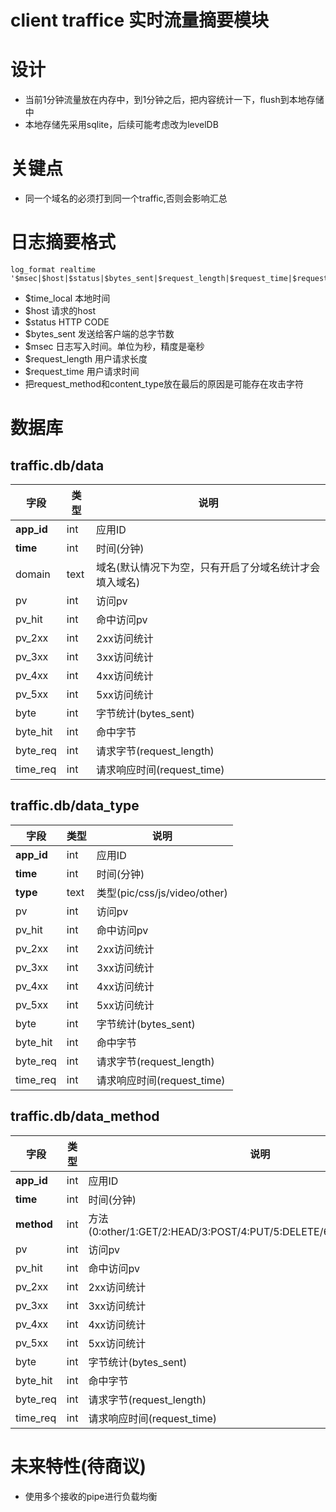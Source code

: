 client traffice 实时流量摘要模块
================

# 设计

- 当前1分钟流量放在内存中，到1分钟之后，把内容统计一下，flush到本地存储中
- 本地存储先采用sqlite，后续可能考虑改为levelDB


# 关键点
- 同一个域名的必须打到同一个traffic,否则会影响汇总

# 日志摘要格式

    log_format realtime '$msec|$host|$status|$bytes_sent|$request_length|$request_time|$request_method|$content_type';  
  
  - $time_local 本地时间
  - $host 请求的host
  - $status HTTP CODE
  - $bytes_sent 发送给客户端的总字节数
  - $msec 日志写入时间。单位为秒，精度是毫秒
  - $request_length 用户请求长度
  - $request_time 用户请求时间
  - 把request_method和content_type放在最后的原因是可能存在攻击字符

# 数据库

## traffic.db/data
| 字段   | 类型 | 说明 |
|-------|------|-----|
| **app_id** | int | 应用ID |
| **time**| int | 时间(分钟)|
| domain| text | 域名(默认情况下为空，只有开启了分域名统计才会填入域名)|
| pv| int| 访问pv|
| pv_hit| int| 命中访问pv|
| pv_2xx| int| 2xx访问统计|
| pv_3xx| int| 3xx访问统计|
| pv_4xx| int| 4xx访问统计|
| pv_5xx| int| 5xx访问统计|
| byte| int| 字节统计(bytes_sent)|
| byte_hit| int| 命中字节|
| byte_req| int| 请求字节(request_length)|
| time_req| int| 请求响应时间(request_time)|

## traffic.db/data_type

| 字段   | 类型 | 说明 |
|-------|------|-----|
| **app_id** | int | 应用ID |
| **time**| int | 时间(分钟)|
| **type**| text| 类型(pic/css/js/video/other)|
| pv| int| 访问pv|
| pv_hit| int| 命中访问pv|
| pv_2xx| int| 2xx访问统计|
| pv_3xx| int| 3xx访问统计|
| pv_4xx| int| 4xx访问统计|
| pv_5xx| int| 5xx访问统计|
| byte| int| 字节统计(bytes_sent)|
| byte_hit| int| 命中字节|
| byte_req| int| 请求字节(request_length)|
| time_req| int| 请求响应时间(request_time)|

## traffic.db/data_method

| 字段   | 类型 | 说明 |
|-------|------|-----|
| **app_id** | int | 应用ID |
| **time**| int | 时间(分钟)|
| **method**| int| 方法(0:other/1:GET/2:HEAD/3:POST/4:PUT/5:DELETE/6:TRACE/7:CONNECT)|
| pv| int| 访问pv|
| pv_hit| int| 命中访问pv|
| pv_2xx| int| 2xx访问统计|
| pv_3xx| int| 3xx访问统计|
| pv_4xx| int| 4xx访问统计|
| pv_5xx| int| 5xx访问统计|
| byte| int| 字节统计(bytes_sent)|
| byte_hit| int| 命中字节|
| byte_req| int| 请求字节(request_length)|
| time_req| int| 请求响应时间(request_time)|


# 未来特性(待商议)
- 使用多个接收的pipe进行负载均衡

